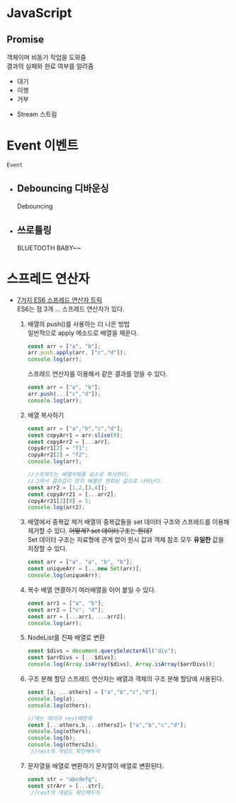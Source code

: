 # JavaScript

## Promise
객체이며 비동기 작업을 도와줌  
결과의 실패와 완료 여부를 알려줌

- 대기
- 이행
- 거부


* Stream 스트림
    
# Event 이벤트
    Event    
+ ## Debouncing 디바운싱  
    Debouncing
    
    
+ ## 쓰로틀링
    BLUETOOTH BABY~~

# 스프레드 연산자

+ [7가지 ES6 스프레드 연산자 트릭]()  
    ES6는 점 3개 ... 스프레드 연산자가 있다.  
    1. 배열의 push()를 사용하는 더 나은 방법  
        일반적으로 apply 메소드로 배열을 채운다.
        ```javascript
        const arr = ["a", "b"];
        arr.push.apply(arr, ["c","d"]);
        console.log(arr);
        ```
        스프레드 연산자를 이용해서 같은 결과를 얻을 수 있다.
        ```javascript
        const arr = ["a", "b"];
        arr.push(...["c","d"]);
        console.log(arr);
        ```
    2. 배열 복사하기

        ```javascript
        const arr = ["a","b","c","d"];
        const copyArr1 = arr.slice(0);
        const copyArr2 = [...arr];
        copyArr1[2] = "f1";
        copyArr2[2] = "f2";
        console.log(arr);

        //스프레드는 배열자체를 요소로 복사한다.
        //그래서 결과값이 안의 배열은 변화된 값으로 나타난다.
        const arr2 = [1,2,[3,4]];
        const copyArr21 = [...arr2];
        copyArr21[2][0] = 5;
        console.log(arr2);
        ```
    3. 배열에서 중복값 제거
        배열의 중복값들을 set 데이터 구조와 스프레드를 이용해 제거할 수 있다.
        ~~어떻게? set 데이터구조는 뭔데?~~  
        Set 데이터 구조는 자료형에 관계 없이 원시 값과 객체 참조 모두 __유일한__ 값을 저장할 수 있다.
        ```javascript
        const arr = ["a", "a", "b", "b"];
        const uniqueArr = [...new Set(arr)];
        console.log(uniqueArr);
        ```
    4. 복수 배열 연결하기
        여러배열을 이어 붙일 수 있다.
        ```javascript
        const arr1 = ["a", "b"];
        const arr2 = ["c", "d"];
        const arr = [...arr1, ...arr2];
        console.log(arr);
        ```
    5. NodeList를 진짜 배열로 변환
         ```javascript
        const $divs = document.querySelectorAll("div");
        const $arrDivs = [...$divs];
        console.log(Array.isArray($divs), Array.isArray($arrDivs));
        ```
    6. 구조 분해 할당
        스프레드 연산자는 배열과 객체의 구조 분해 할당에 사용된다.

        ```javascript
        const [a, ...others] = ["a","b","c","d"];
        console.log(a);
        console.log(others);

        //얘는 에러야 rest때문에    
        const [...others,b,...others2]= ["a","b","c","d"];
        console.log(others);
        console.log(b);
        console.log(others2s);
         //rest의 개념도 확인해두자
        ```

    7. 문자열을 배열로 변환하기
        문자열이 배열로 변환된다.
        ```javascript
        const str = "abcdefg";
        const strArr = [...str];
         //rest의 개념도 확인해두자
        ```